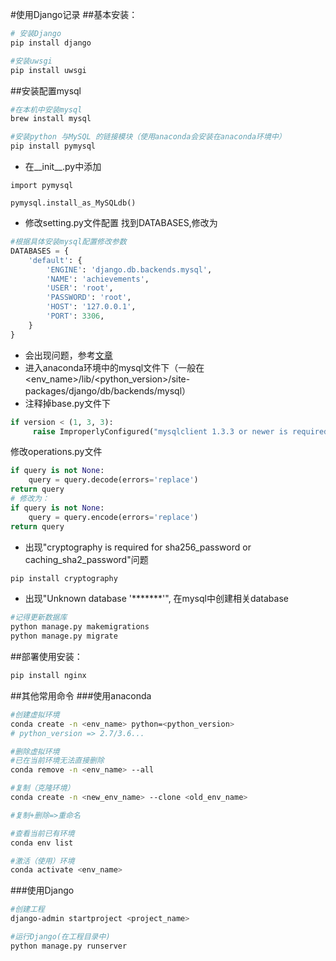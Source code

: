 #使用Django记录
##基本安装：
```sh
# 安装Django
pip install django

#安装uwsgi
pip install uwsgi
```
##安装配置mysql

```sh
#在本机中安装mysql
brew install mysql 

#安装python 与MySQL 的链接模块（使用anaconda会安装在anaconda环境中）
pip install pymysql
```
- 在\_\_init__.py中添加

```
import pymysql

pymysql.install_as_MySQLdb()
```
- 修改setting.py文件配置
找到DATABASES,修改为

```py
#根据具体安装mysql配置修改参数
DATABASES = {
    'default': {
        'ENGINE': 'django.db.backends.mysql',
        'NAME': 'achievements',
        'USER': 'root',
        'PASSWORD': 'root',
        'HOST': '127.0.0.1',
        'PORT': 3306,
    }
}
```

- 会出现问题，参考[文章](https://blog.csdn.net/weixin_33127753/article/details/89100552)
- 进入anaconda环境中的mysql文件下（一般在\<env_name>/lib/\<python_version>/site-packages/django/db/backends/mysql）
- 注释掉base.py文件下

```py
if version < (1, 3, 3):
     raise ImproperlyConfigured("mysqlclient 1.3.3 or newer is required; you have %s" % Database.__version__)
```
修改operations.py文件

```py
if query is not None:
    query = query.decode(errors='replace')
return query
# 修改为：
if query is not None:
    query = query.encode(errors='replace')
return query
```
- 出现"cryptography is required for sha256_password or caching_sha2_password"问题

```sh
pip install cryptography
```
- 出现"Unknown database '*******'", 在mysql中创建相关database

```sh
#记得更新数据库
python manage.py makemigrations 
python manage.py migrate
```
##部署使用安装：
```py
pip install nginx
```

##其他常用命令
###使用anaconda
```sh
#创建虚拟环境
conda create -n <env_name> python=<python_version>
# python_version => 2.7/3.6...

#删除虚拟环境
#已在当前环境无法直接删除
conda remove -n <env_name> --all

#复制（克隆环境）
conda create -n <new_env_name> --clone <old_env_name>

#复制+删除=>重命名

#查看当前已有环境
conda env list

#激活（使用）环境
conda activate <env_name>
```
###使用Django
```sh
#创建工程
django-admin startproject <project_name>

#运行Django(在工程目录中)
python manage.py runserver
```